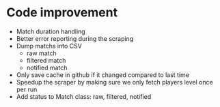# Code improvement

* Match duration handling
* Better error reporting during the scraping
* Dump matchs into CSV
    * raw match
    * filtered match
    * notified match
* Only save cache in github if it changed compared to last time
* Speedup the scraper by making sure we only fetch players level once per run
* Add status to Match class: raw, filtered, notified